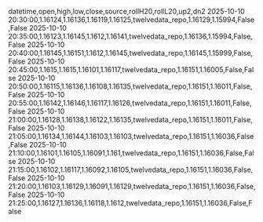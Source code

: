datetime,open,high,low,close,source,rollH20,rollL20,up2,dn2
2025-10-10 20:30:00,1.16124,1.16136,1.16119,1.16125,twelvedata_repo,1.16129,1.15994,False,False
2025-10-10 20:35:00,1.16123,1.16145,1.1612,1.16141,twelvedata_repo,1.16136,1.15994,False,False
2025-10-10 20:40:00,1.16145,1.16151,1.1612,1.16145,twelvedata_repo,1.16145,1.15999,False,False
2025-10-10 20:45:00,1.1615,1.1615,1.16101,1.16117,twelvedata_repo,1.16151,1.16005,False,False
2025-10-10 20:50:00,1.16115,1.16136,1.16108,1.16135,twelvedata_repo,1.16151,1.16011,False,False
2025-10-10 20:55:00,1.16142,1.16146,1.16117,1.16126,twelvedata_repo,1.16151,1.16011,False,False
2025-10-10 21:00:00,1.16128,1.16138,1.16122,1.16135,twelvedata_repo,1.16151,1.16011,False,False
2025-10-10 21:05:00,1.16134,1.16144,1.16103,1.16103,twelvedata_repo,1.16151,1.16036,False,False
2025-10-10 21:10:00,1.16101,1.16105,1.16091,1.161,twelvedata_repo,1.16151,1.16036,False,False
2025-10-10 21:15:00,1.16102,1.16117,1.16092,1.16105,twelvedata_repo,1.16151,1.16036,False,False
2025-10-10 21:20:00,1.16103,1.16129,1.16091,1.16129,twelvedata_repo,1.16151,1.16036,False,False
2025-10-10 21:25:00,1.16127,1.16136,1.16118,1.1612,twelvedata_repo,1.16151,1.16036,False,False
